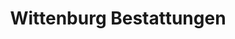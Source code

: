 ---
title: "Wittenburg Bestattungen"
url: /berlin/wittenburg-bestattungen-hackenbergstrasse/
shop: Bestattungen
---
